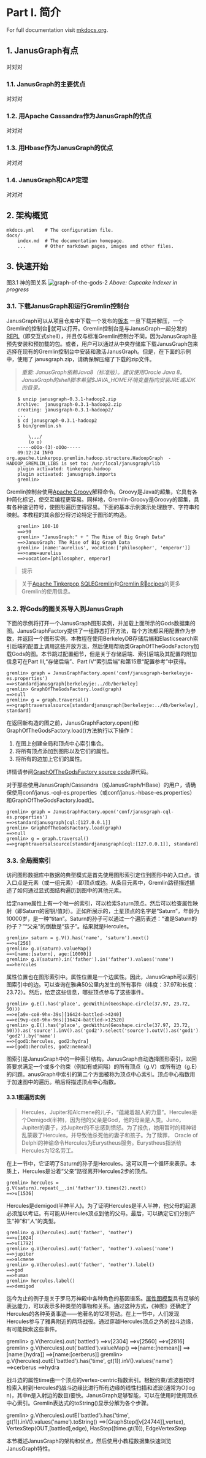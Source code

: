 # Part I. 简介

For full documentation visit [mkdocs.org](https://mkdocs.org).

## 1. JanusGraph有点
对对对

### 1.1. JanusGraph的主要优点
对对对
### 1.2. 用Apache Cassandra作为JanusGraph的优点
对对对
### 1.3. 用Hbase作为JanusGraph的优点
对对对
### 1.4. JanusGraph和CAP定理
对对对
## 2. 架构概览

    mkdocs.yml    # The configuration file.
    docs/
        index.md  # The documentation homepage.
        ...       # Other markdown pages, images and other files.

## 3. 快速开始

图3.1 神的图关系
![graph-of-the-gods-2](./img/graph-of-the-gods-2.png)
*Above: Cupcake indexer in progress*

### 3.1. 下载JanusGraph和运行Gremlin控制台
JanusGraph可以从项目仓库中下载一个发布的<a href="https://github.com/JanusGraph/janusgraph/releases" target="_blank">版本</a> 一旦下载并解压，一个Gremlin的控制台就可以打开。Gremlin控制台是与JanusGraph一起分发的[REPL](http://en.wikipedia.org/wiki/Read%E2%80%93eval%E2%80%93print_loop)（即交互式shell），并且仅与标准Gremlin控制台不同，因为JanusGraph是预先安装和预加载的包。或者，用户可以通过从中央存储库下载JanusGraph包来选择在现有的Gremlin控制台中安装和激活JanusGraph。但是，在下面的示例中，使用了 janusgraph.zip，请确保解压缩了下载的zip文件。

>*重要: JanusGraph依赖Java8（标准版）。建议使用Oracle Java 8。JanusGraph的shell脚本希望$JAVA_HOME环境变量指向安装JRE或JDK的目录。*



		$ unzip janusgraph-0.3.1-hadoop2.zip
		Archive:  janusgraph-0.3.1-hadoop2.zip
		creating: janusgraph-0.3.1-hadoop2/
		...
		$ cd janusgraph-0.3.1-hadoop2
		$ bin/gremlin.sh

         	\,,,/
         	(o o)
		-----oOOo-(3)-oOOo-----
		09:12:24 INFO  org.apache.tinkerpop.gremlin.hadoop.structure.HadoopGraph  - HADOOP_GREMLIN_LIBS is set to: /usr/local/janusgraph/lib
		plugin activated: tinkerpop.hadoop
		plugin activated: janusgraph.imports
		gremlin>

Gremlin控制台使用[Apache Groovy](http://www.groovy-lang.org/)解释命令。Groovy是Java的超集，它具有各种简化标记，使交互编程更容易。同样地，Gremlin-Groovy是Groovy的超集，具有各种速记符号，使图形遍历变得容易。下面的基本示例演示处理数字、字符串和映射。本教程的其余部分将讨论特定于图形的构造。

		gremlin> 100-10
		==>90
		gremlin> "JanusGraph:" + " The Rise of Big Graph Data"
		==>JanusGraph: The Rise of Big Graph Data
		gremlin> [name:'aurelius', vocation:['philosopher', 'emperor']]
		==>name=aurelius
		==>vocation=[philosopher, emperor]

> 提示

> 关于[Apache Tinkerpop](http://tinkerpop.apache.org/docs/3.3.3/reference),[SQLEGremlin](http://sql2gremlin.com/)和[Gremlin Recipes](http://tinkerpop.apache.org/docs/3.3.3/recipes/)的更多Gremlin的使用信息。

### 3.2. 将Gods的图关系导入到JanusGraph

下面的示例将打开一个JanusGraph图形实例，并加载上面所示的Gods数据集的图。JanusGraphFactory提供了一组静态打开方法，每个方法都采用配置作为参数，并返回一个图形实例。本教程在使用BerkeleyDB存储后端和Elasticsearch索引后端的配置上调用这些开放方法，然后使用帮助类GraphOfTheGodsFactory加载Gods的图。本节跳过配置细节，但是关于存储后端、索引后端及其配置的附加信息可在Part III,“存储后端”、Part IV“索引后端”和第15章“配置参考”中获得。

	gremlin> graph = JanusGraphFactory.open('conf/janusgraph-berkeleyje-es.properties')
	==>standardjanusgraph[berkeleyje:../db/berkeley]
	gremlin> GraphOfTheGodsFactory.load(graph)
	==>null
	gremlin> g = graph.traversal()
	==>graphtraversalsource[standardjanusgraph[berkeleyje:../db/berkeley], standard]


在返回新构造的图之前，JanusGraphFactory.open()和GraphOfTheGodsFactory.load()方法执行以下操作：

 1. 在图上创建全局和顶点中心索引集合。
 2. 将所有顶点添加到图形以及它们的属性。
 3. 将所有的边加上它们的属性。

详情请参阅[GraphOfTheGodsFactory source code](https://github.com/JanusGraph/janusgraph/blob/master/janusgraph-core/src/main/java/org/janusgraph/example/GraphOfTheGodsFactory.java)源代码。

对于那些使用JanusGraph/Cassandra（或JanusGraph/HBase）的用户，请确保使用conf/janus.-cql-es.properties（或conf/janus.-hbase-es.properties）和GraphOfTheGodsFactory.load()。

	gremlin> graph = JanusGraphFactory.open('conf/janusgraph-cql-es.properties')
	==>standardjanusgraph[cql:[127.0.0.1]]
	gremlin> GraphOfTheGodsFactory.load(graph)
	==>null
	gremlin> g = graph.traversal()
	==>graphtraversalsource[standardjanusgraph[cql:[127.0.0.1]], standard]

### 3.3. 全局图索引
访问图形数据库中数据的典型模式是首先使用图形索引定位到图形中的入口点。该入口点是元素（或一组元素）-即顶点或边。从条目元素中，Gremlin路径描述描述了如何通过显式图结构遍历到图中的其他元素。

给定name属性上有一个唯一的索引，可以检索Saturn顶点。然后可以检查属性映射（即Saturn的密钥/值对）。正如所展示的，土星顶点的名字是“Saturn”，年龄为10000岁，是一种“titan”。Saturn的孙子可以通过一个遍历表述：“谁是Saturn的孙子？”“父亲”的倒数是“孩子”。结果就是Hercules。

	gremlin> saturn = g.V().has('name', 'saturn').next()
	==>v[256]
	gremlin> g.V(saturn).valueMap()
	==>[name:[saturn], age:[10000]]
	gremlin> g.V(saturn).in('father').in('father').values('name')
	==>hercules

属性位置也在图形索引中。属性位置是一个边属性。因此，JanusGraph可以索引图索引中的边。可以查询在雅典50公里内发生的所有事件（纬度：37.97和长度：23.72）。然后，给定这些信息，哪些顶点参与了这些事件。

	gremlin> g.E().has('place', geoWithin(Geoshape.circle(37.97, 23.72, 50)))
	==>e[a9x-co8-9hx-39s][16424-battled->4240]
	==>e[9vp-co8-9hx-9ns][16424-battled->12520]
	gremlin> g.E().has('place', geoWithin(Geoshape.circle(37.97, 23.72, 50))).as('source').inV().as('god2').select('source').outV().as('god1').select('god1', 'god2').by('name')
	==>[god1:hercules, god2:hydra]
	==>[god1:hercules, god2:nemean]

图索引是JanusGraph中的一种索引结构。JanusGraph自动选择图形索引，以回答要求满足一个或多个约束（例如有或间隔）的所有顶点（g.V）或所有边（g.E）的问题。anusGraph中索引的第二个方面被称为顶点中心索引。顶点中心指数用于加速图中的遍历。稍后将描述顶点中心指数。

#### 3.3.1图遍历实例
> Hercules，Jupiter和Alcmene的儿子，“蕴藏着超人的力量”。Hercules是个Demigod(半神)，因为他的父亲是God，他的母亲是人类。Juno，Jupiter的妻子，对Jupiter的不忠感到愤怒。为了报仇，她用暂时的精神错乱蒙蔽了Hercules，并导致他杀死他的妻子和孩子。为了赎罪， Oracle of Delphi的神谕命令Hercules为Eurystheus服务。Eurystheus指派给Hercules为12名劳工。

在上一节中，它证明了Saturn的孙子是Hercules。这可以用一个循环来表示。本质上，Hercules是沿着“父亲”路径离开Hercules2步的顶点。

	gremlin> hercules = g.V(saturn).repeat(__.in('father')).times(2).next()
	==>v[1536]


Hercules是demigod(半神半人)。为了证明Hercules是半人半神，他父母的起源必须加以考证。有可能从Hercules顶点到他的父母。最后，可以确定它们分别产生“神”和“人”的类型。

	gremlin> g.V(hercules).out('father', 'mother')
	==>v[1024]
	==>v[1792]
	gremlin> g.V(hercules).out('father', 'mother').values('name')
	==>jupiter
	==>alcmene
	gremlin> g.V(hercules).out('father', 'mother').label()
	==>god
	==>human
	gremlin> hercules.label()
	==>demigod

迄今为止的例子是关于罗马万神殿中各种角色的基因谱系。[属性图模型](http://tinkerpop.apache.org/docs/3.3.3/reference#intro)具有足够的表达能力，可以表示多种类型的事物和关系。通过这种方式，《神图》还确定了Hercules的各种英勇事迹——他著名的12项劳动。在上一节中，人们发现Hercules参与了雅典附近的两场战役。通过穿越Hercules顶点之外的战斗边缘，有可能探索这些事件。

  gremlin> g.V(hercules).out('battled')
  ==>v[2304]
  ==>v[2560]
  ==>v[2816]
  gremlin> g.V(hercules).out('battled').valueMap()
  ==>[name:[nemean]]
  ==>[name:[hydra]]
  ==>[name:[cerberus]]
  gremlin> g.V(hercules).outE('battled').has('time', gt(1)).inV().values('name')
  ==>cerberus
  ==>hydra

战斗边的属性time由一个顶点的vertex-centric指数索引。根据约束/滤波器按时检索入射到Hercules的战斗边缘比进行所有边缘的线性扫描和滤波(通常为O(log n)，其中n是入射边的数目)要快。JanusGraph足够智能，可以在使用时使用顶点中心索引。Gremlin表达式的toString()显示分解为各个步骤。

  gremlin> g.V(hercules).outE('battled').has('time', gt(1)).inV().values('name').toString()
  ==>[GraphStep([v[24744]],vertex), VertexStep(OUT,[battled],edge), HasStep([time.gt(1)]), EdgeVertexStep


本节概述JanusGraph的架构和优点，然后使用小教程数据集快速浏览JanusGraph特性。
